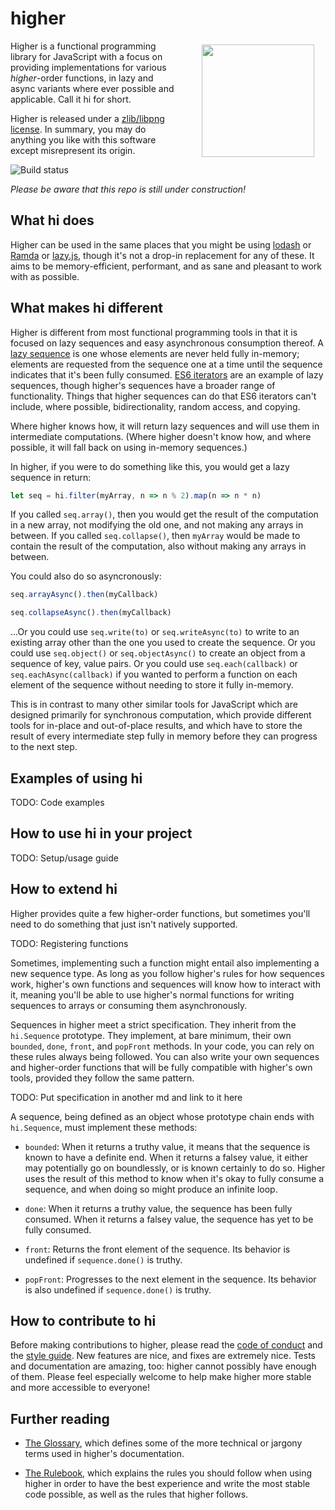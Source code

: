 # higher

<img src="media/icon-text-256.png" width="180" height="180" align="right" hspace=24 vspace=6 style="margin-top: 6px; margin-bottom: 8px; margin-left: 40px; margin-right: 18px;"/>

Higher is a functional programming library for JavaScript with a focus on providing implementations for various _higher_-order functions, in lazy and async variants where ever possible and applicable. Call it hi for short.

Higher is released under a [zlib/libpng license](https://github.com/pineapplemachine/higher/blob/master/license). In summary, you may do anything you like with this software except misrepresent its origin.

![Build status](https://travis-ci.org/pineapplemachine/higher.svg?branch=master)

_Please be aware that this repo is still under construction!_

## What hi does

Higher can be used in the same places that you might be using [lodash](https://lodash.com/) or [Ramda](http://ramdajs.com/) or [lazy.js](http://danieltao.com/lazy.js/), though it's not a drop-in replacement for any of these. It aims to be memory-efficient, performant, and as sane and pleasant to work with as possible.

## What makes hi different

Higher is different from most functional programming tools in that it is focused on lazy sequences and easy asynchronous consumption thereof. A [lazy sequence](https://en.wikipedia.org/wiki/Lazy_evaluation) is one whose elements are never held fully in-memory; elements are requested from the sequence one at a time until the sequence indicates that it's been fully consumed. [ES6 iterators](https://strongloop.com/strongblog/introduction-to-es6-iterators/) are an example of lazy sequences, though higher's sequences have a broader range of functionality. Things that higher sequences can do that ES6 iterators can't include, where possible, bidirectionality, random access, and copying.

Where higher knows how, it will return lazy sequences and will use them in intermediate computations. (Where higher doesn't know how, and where possible, it will fall back on using in-memory sequences.)

In higher, if you were to do something like this, you would get a lazy sequence in return:

``` js
let seq = hi.filter(myArray, n => n % 2).map(n => n * n)
```

If you called `seq.array()`, then you would get the result of the computation in a new array, not modifying the old one, and not making any arrays in between. If you called `seq.collapse()`, then `myArray` would be made to contain the result of the computation, also without making any arrays in between.

You could also do so asyncronously:

``` js
seq.arrayAsync().then(myCallback)
```

``` js
seq.collapseAsync().then(myCallback)
```

...Or you could use `seq.write(to)` or `seq.writeAsync(to)` to write to an existing array other than the one you used to create the sequence. Or you could use `seq.object()` or `seq.objectAsync()` to create an object from a sequence of key, value pairs. Or you could use `seq.each(callback)` or `seq.eachAsync(callback)` if you wanted to perform a function on each element of the sequence without needing to store it fully in-memory.

This is in contrast to many other similar tools for JavaScript which are designed primarily for synchronous computation, which provide different tools for in-place and out-of-place results, and which have to store the result of every intermediate step fully in memory before they can progress to the next step.

## Examples of using hi

TODO: Code examples

## How to use hi in your project

TODO: Setup/usage guide

## How to extend hi

Higher provides quite a few higher-order functions, but sometimes you'll need to do something that just isn't natively supported.

TODO: Registering functions

Sometimes, implementing such a function might entail also implementing a new sequence type. As long as you follow higher's rules for how sequences work, higher's own functions and sequences will know how to interact with it, meaning you'll be able to use higher's normal functions for writing sequences to arrays or consuming them asynchronously.

Sequences in higher meet a strict specification. They inherit from the `hi.Sequence` prototype. They implement, at bare minimum, their own `bounded`, `done`, `front`, and `popFront` methods. In your code, you can rely on these rules always being followed. You can also write your own sequences and higher-order functions that will be fully compatible with higher's own tools, provided they follow the same pattern.

TODO: Put specification in another md and link to it here

A sequence, being defined as an object whose prototype chain ends with `hi.Sequence`, must implement these methods:

- `bounded`: When it returns a truthy value, it means that the sequence is known to have a definite end. When it returns a falsey value, it either may potentially go on boundlessly, or is known certainly to do so. Higher uses the result of this method to know when it's okay to fully consume a sequence, and when doing so might produce an infinite loop.

- `done`: When it returns a truthy value, the sequence has been fully consumed. When it returns a falsey value, the sequence has yet to be fully consumed.

- `front`: Returns the front element of the sequence. Its behavior is undefined if `sequence.done()` is truthy.

- `popFront`: Progresses to the next element in the sequence. Its behavior is also undefined if `sequence.done()` is truthy.

## How to contribute to hi

Before making contributions to higher, please read the [code of conduct](docs/conduct.md) and the [style guide](docs/style.md).
New features are nice, and fixes are extremely nice. Tests and documentation are amazing, too: higher cannot possibly have enough of them. Please feel especially welcome to help make higher more stable and more accessible to everyone!

## Further reading

- [The Glossary](docs/glossary.md), which defines some of the more technical or jargony terms used in higher's documentation.

- [The Rulebook](docs/rulebook.md), which explains the rules you should follow when using higher in order to have the best experience and write the most stable code possible, as well as the rules that higher follows.
